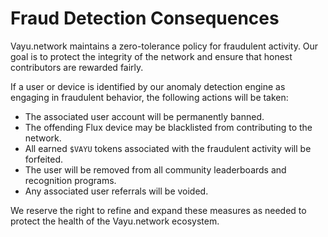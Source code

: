 # Fraud Detection Consequences

Vayu.network maintains a zero-tolerance policy for fraudulent activity. Our goal is to protect the integrity of the network and ensure that honest contributors are rewarded fairly.

If a user or device is identified by our anomaly detection engine as engaging in fraudulent behavior, the following actions will be taken:

*   The associated user account will be permanently banned.
*   The offending Flux device may be blacklisted from contributing to the network.
*   All earned `$VAYU` tokens associated with the fraudulent activity will be forfeited.
*   The user will be removed from all community leaderboards and recognition programs.
*   Any associated user referrals will be voided.

We reserve the right to refine and expand these measures as needed to protect the health of the Vayu.network ecosystem. 